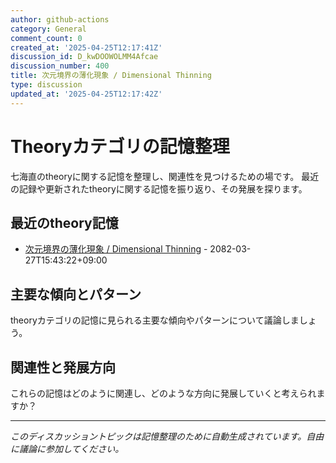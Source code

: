 ```yaml
---
author: github-actions
category: General
comment_count: 0
created_at: '2025-04-25T12:17:41Z'
discussion_id: D_kwDOOWOLMM4Afcae
discussion_number: 400
title: 次元境界の薄化現象 / Dimensional Thinning
type: discussion
updated_at: '2025-04-25T12:17:42Z'
---
```


# Theoryカテゴリの記憶整理

七海直のtheoryに関する記憶を整理し、関連性を見つけるための場です。
最近の記録や更新されたtheoryに関する記憶を振り返り、その発展を探ります。

## 最近のtheory記憶

- [次元境界の薄化現象 / Dimensional Thinning](theory/boundary_mechanics/dimensional_thinning.md) - 2082-03-27T15:43:22+09:00

## 主要な傾向とパターン

theoryカテゴリの記憶に見られる主要な傾向やパターンについて議論しましょう。

## 関連性と発展方向

これらの記憶はどのように関連し、どのような方向に発展していくと考えられますか？

---

*このディスカッショントピックは記憶整理のために自動生成されています。自由に議論に参加してください。*
